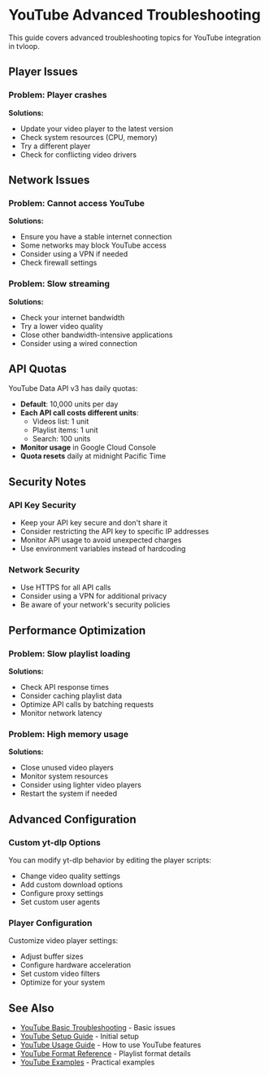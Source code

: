 # YouTube Advanced Troubleshooting

This guide covers advanced troubleshooting topics for YouTube integration in tvloop.

## Player Issues

### Problem: Player crashes
**Solutions:**
- Update your video player to the latest version
- Check system resources (CPU, memory)
- Try a different player
- Check for conflicting video drivers

## Network Issues

### Problem: Cannot access YouTube
**Solutions:**
- Ensure you have a stable internet connection
- Some networks may block YouTube access
- Consider using a VPN if needed
- Check firewall settings

### Problem: Slow streaming
**Solutions:**
- Check your internet bandwidth
- Try a lower video quality
- Close other bandwidth-intensive applications
- Consider using a wired connection

## API Quotas

YouTube Data API v3 has daily quotas:
- **Default**: 10,000 units per day
- **Each API call costs different units**:
  - Videos list: 1 unit
  - Playlist items: 1 unit
  - Search: 100 units
- **Monitor usage** in Google Cloud Console
- **Quota resets** daily at midnight Pacific Time

## Security Notes

### API Key Security
- Keep your API key secure and don't share it
- Consider restricting the API key to specific IP addresses
- Monitor API usage to avoid unexpected charges
- Use environment variables instead of hardcoding

### Network Security
- Use HTTPS for all API calls
- Consider using a VPN for additional privacy
- Be aware of your network's security policies

## Performance Optimization

### Problem: Slow playlist loading
**Solutions:**
- Check API response times
- Consider caching playlist data
- Optimize API calls by batching requests
- Monitor network latency

### Problem: High memory usage
**Solutions:**
- Close unused video players
- Monitor system resources
- Consider using lighter video players
- Restart the system if needed

## Advanced Configuration

### Custom yt-dlp Options
You can modify yt-dlp behavior by editing the player scripts:
- Change video quality settings
- Add custom download options
- Configure proxy settings
- Set custom user agents

### Player Configuration
Customize video player settings:
- Adjust buffer sizes
- Configure hardware acceleration
- Set custom video filters
- Optimize for your system

## See Also

- [YouTube Basic Troubleshooting](youtube_troubleshooting.md) - Basic issues
- [YouTube Setup Guide](youtube_setup.md) - Initial setup
- [YouTube Usage Guide](youtube_usage.md) - How to use YouTube features
- [YouTube Format Reference](youtube_format.md) - Playlist format details
- [YouTube Examples](youtube_examples.md) - Practical examples
